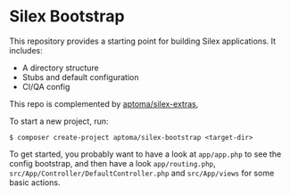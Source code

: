 Silex Bootstrap
===============

This repository provides a starting point for building Silex applications. It
includes:

- A directory structure
- Stubs and default configuration
- CI/QA config

This repo is complemented by [aptoma/silex-extras](https://github.com/aptoma/silex-extras),


To start a new project, run:

    $ composer create-project aptoma/silex-bootstrap <target-dir>

To get started, you probably want to have a look at `app/app.php` to see the
config bootstrap, and then have a look `app/routing.php`,
`src/App/Controller/DefaultController.php` and `src/App/views` for some basic
actions.

